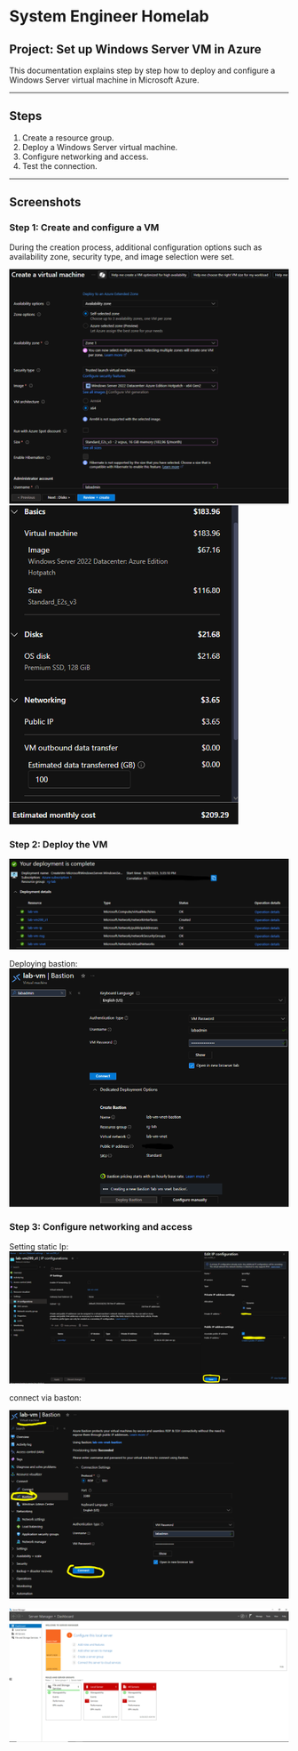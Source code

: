 # System Engineer Homelab

## Project: Set up Windows Server VM in Azure

This documentation explains step by step how to deploy and configure a Windows Server virtual machine in Microsoft Azure.

---

## Steps
1. Create a resource group.
2. Deploy a Windows Server virtual machine.
3. Configure networking and access.
4. Test the connection.

---

## Screenshots
### Step 1: Create and configure a VM

During the creation process, additional configuration options such as availability zone, security type, and image selection were set.

![VM Creation 1](./images/Bild_2025-08-29_172434118.png)  
![VM Creation 2](./images/Bild_2025-08-29_173005125.png)


### Step 2: Deploy the VM

![VM Configuration](./images/Bild_2025-08-29_173714162.png)

Deploying bastion:
![VM Deploy](./images/Bild_2025-08-29_174612499.png)

### Step 3: Configure networking and access

Setting static Ip: 
![Configuration](./images/Bild_2025-08-29_175307868.png)

connect via baston:

![connection](images/Bild_2025-08-29_175819553.png)

![connected](images/Bild_2025-08-29_180308938.png)
